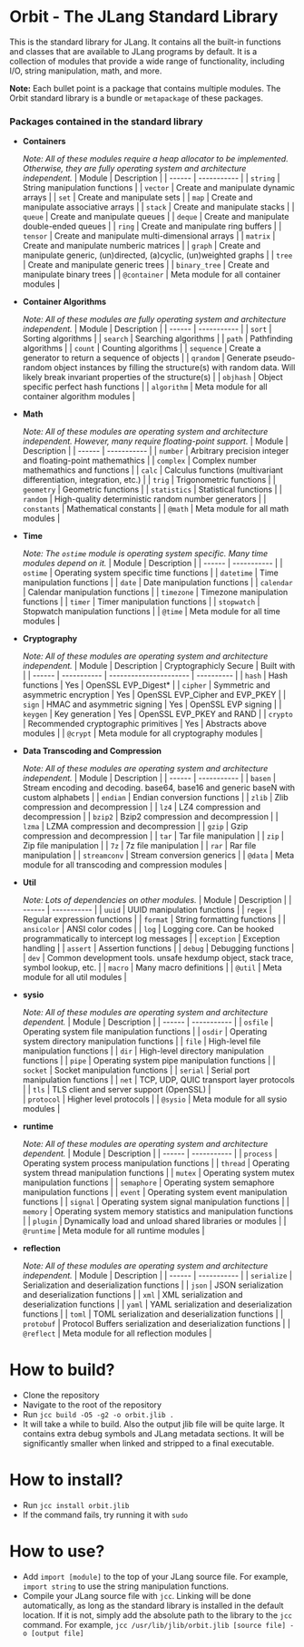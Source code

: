 # Orbit - The JLang Standard Library

This is the standard library for JLang. It contains all the built-in functions and classes that are available to JLang programs by default. It is a collection of modules that provide a wide range of functionality, including I/O, string manipulation, math, and more.

**Note:** Each bullet point is a package that contains multiple modules. The Orbit standard library is a bundle or `metapackage` of these packages.

### Packages contained in the standard library
- **Containers**

    *Note: All of these modules require a heap allocator to be implemented. Otherwise, they are fully operating system and architecture independent.*
    | Module | Description |
    | ------ | ----------- |
    | `string` | String manipulation functions |
    | `vector` | Create and manipulate dynamic arrays |
    | `set` | Create and manipulate sets |
    | `map` | Create and manipulate associative arrays |
    | `stack` | Create and manipulate stacks |
    | `queue` | Create and manipulate queues |
    | `deque` | Create and manipulate double-ended queues |
    | `ring` | Create and manipulate ring buffers |
    | `tensor` | Create and manipulate multi-dimensional arrays |
    | `matrix` | Create and manipulate numberic matrices |
    | `graph` | Create and manipulate generic, (un)directed, (a)cyclic, (un)weighted graphs |
    | `tree` | Create and manipulate generic trees |
    | `binary_tree` | Create and manipulate binary trees |
    | `@container` | Meta module for all container modules |

- **Container Algorithms**

    *Note: All of these modules are fully operating system and architecture independent.*
    | Module | Description |
    | ------ | ----------- |
    | `sort` | Sorting algorithms |
    | `search` | Searching algorithms |
    | `path` | Pathfinding algorithms |
    | `count` | Counting algorithms |
    | `sequence` | Create a generator to return a sequence of objects |
    | `qrandom` | Generate pseudo-random object instances by filling the structure(s) with random data. Will likely break invariant properties of the structure(s) |
    | `objhash` | Object specific perfect hash functions |
    | `algorithm` | Meta module for all container algorithm modules |

- **Math**

    *Note: All of these modules are operating system and architecture independent. However, many require floating-point support.*
    | Module | Description |
    | ------ | ----------- |
    | `number` | Arbitrary precision integer and floating-point mathemathics |
    | `complex` | Complex number mathemathics and functions |
    | `calc` | Calculus functions (multivariant differentiation, integration, etc.) |
    | `trig` | Trigonometric functions |
    | `geometry` | Geometric functions |
    | `statistics` | Statistical functions |
    | `random` | High-quality deterministic random number generators |
    | `constants` | Mathematical constants |
    | `@math` | Meta module for all math modules |

- **Time**

    *Note: The `ostime` module is operating system specific. Many time modules depend on it.*
    | Module | Description |
    | ------ | ----------- |
    | `ostime` | Operating system specific time functions |
    | `datetime` | Time manipulation functions |
    | `date` | Date manipulation functions |
    | `calendar` | Calendar manipulation functions |
    | `timezone` | Timezone manipulation functions |
    | `timer` | Timer manipulation functions |
    | `stopwatch` | Stopwatch manipulation functions |
    | `@time` | Meta module for all time modules |

- **Cryptography**

    *Note: All of these modules are operating system and architecture independent.*
    | Module | Description | Cryptographicly Secure | Built with |
    | ------ | ----------- | ---------------------- | ---------- |
    | `hash` | Hash functions | Yes | OpenSSL EVP_Digest* |
    | `cipher` | Symmetric and asymmetric encryption | Yes | OpenSSL EVP_Cipher and EVP_PKEY |
    | `sign` | HMAC and asymmetric signing | Yes | OpenSSL EVP signing |
    | `keygen` | Key generation | Yes | OpenSSL EVP_PKEY and RAND |
    | `crypto` | Recommended cryptographic primitives | Yes | Abstracts above modules |
    | `@crypt` | Meta module for all cryptography modules |

- **Data Transcoding and Compression**

    *Note: All of these modules are operating system and architecture independent.*
    | Module | Description |
    | ------ | ----------- |
    | `basen` | Stream encoding and decoding. base64, base16 and generic baseN with custom alphabets |
    | `endian` | Endian conversion functions |
    | `zlib` | Zlib compression and decompression |
    | `lz4` | LZ4 compression and decompression |
    | `bzip2` | Bzip2 compression and decompression |
    | `lzma` | LZMA compression and decompression |
    | `gzip` | Gzip compression and decompression |
    | `tar` | Tar file manipulation |
    | `zip` | Zip file manipulation |
    | `7z` | 7z file manipulation |
    | `rar` | Rar file manipulation |
    | `streamconv` | Stream conversion generics |
    | `@data` | Meta module for all transcoding and compression modules |

- **Util**

    *Note: Lots of dependencies on other modules.*
    | Module | Description |
    | ------ | ----------- |
    | `uuid` | UUID manipulation functions |
    | `regex` | Regular expression functions |
    | `format` | String formatting functions |
    | `ansicolor` | ANSI color codes |
    | `log` | Logging core. Can be hooked programmatically to intercept log messages |
    | `exception` | Exception handling |
    | `assert` | Assertion functions |
    | `debug` | Debugging functions |
    | `dev` | Common development tools. unsafe hexdump object, stack trace, symbol lookup, etc. |
    | `macro` | Many macro definitions |
    | `@util` | Meta module for all util modules |

- **sysio**

    *Note: All of these modules are operating system and architecture dependent.*
    | Module | Description |
    | ------ | ----------- |
    | `osfile` | Operating system file manipulation functions |
    | `osdir` | Operating system directory manipulation functions |
    | `file` | High-level file manipulation functions |
    | `dir` | High-level directory manipulation functions |
    | `pipe` | Operating system pipe manipulation functions |
    | `socket` | Socket manipulation functions |
    | `serial` | Serial port manipulation functions |
    | `net` | TCP, UDP, QUIC transport layer protocols |
    | `tls` | TLS client and server support (OpenSSL) |   
    | `protocol` | Higher level protocols |
    | `@sysio` | Meta module for all sysio modules |

- **runtime**

    *Note: All of these modules are operating system and architecture dependent.*
    | Module | Description |
    | ------ | ----------- |
    | `process` | Operating system process manipulation functions |
    | `thread` | Operating system thread manipulation functions |
    | `mutex` | Operating system mutex manipulation functions |
    | `semaphore` | Operating system semaphore manipulation functions |
    | `event` | Operating system event manipulation functions |
    | `signal` | Operating system signal manipulation functions |
    | `memory` | Operating system memory statistics and manipulation functions |
    | `plugin` | Dynamically load and unload shared libraries or modules |
    | `@runtime` | Meta module for all runtime modules |

- **reflection**

    *Note: All of these modules are operating system and architecture independent.*
    | Module | Description |
    | ------ | ----------- |
    | `serialize` | Serialization and deserialization functions |
    | `json` | JSON serialization and deserialization functions |
    | `xml` | XML serialization and deserialization functions |
    | `yaml` | YAML serialization and deserialization functions |
    | `toml` | TOML serialization and deserialization functions |
    | `protobuf` | Protocol Buffers serialization and deserialization functions |
    | `@reflect` | Meta module for all reflection modules |


# How to build?
- Clone the repository
- Navigate to the root of the repository
- Run `jcc build -O5 -g2 -o orbit.jlib .`
- It will take a while to build. Also the output jlib file will be quite large. It contains extra debug symbols and JLang metadata sections. It will be significantly smaller when linked and stripped to a final executable.

# How to install?
- Run `jcc install orbit.jlib`
- If the command fails, try running it with `sudo`

# How to use?
- Add `import [module]` to the top of your JLang source file. For example, `import string` to use the string manipulation functions.
- Compile your JLang source file with `jcc`. Linking will be done automatically, as long as the standard library is installed in the default location. If it is not, simply add the absolute path to the library to the `jcc` command. For example, `jcc /usr/lib/jlib/orbit.jlib [source file] -o [output file]`

